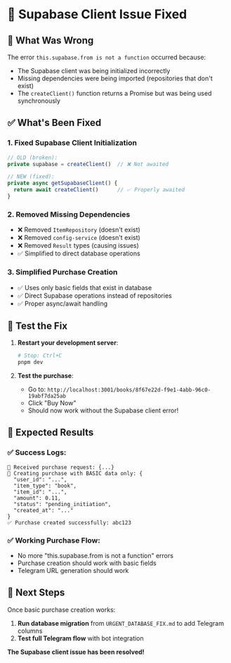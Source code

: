 # 🔧 Supabase Client Issue Fixed

## 🚨 What Was Wrong
The error `this.supabase.from is not a function` occurred because:
- The Supabase client was being initialized incorrectly
- Missing dependencies were being imported (repositories that don't exist)
- The `createClient()` function returns a Promise but was being used synchronously

## ✅ What's Been Fixed

### 1. Fixed Supabase Client Initialization
```typescript
// OLD (broken):
private supabase = createClient()  // ❌ Not awaited

// NEW (fixed):
private async getSupabaseClient() {
  return await createClient()      // ✅ Properly awaited
}
```

### 2. Removed Missing Dependencies
- ❌ Removed `ItemRepository` (doesn't exist)
- ❌ Removed `config-service` (doesn't exist)  
- ❌ Removed `Result` types (causing issues)
- ✅ Simplified to direct database operations

### 3. Simplified Purchase Creation
- ✅ Uses only basic fields that exist in database
- ✅ Direct Supabase operations instead of repositories
- ✅ Proper async/await handling

## 🧪 Test the Fix

1. **Restart your development server**:
   ```bash
   # Stop: Ctrl+C
   pnpm dev
   ```

2. **Test the purchase**:
   - Go to: `http://localhost:3001/books/8f67e22d-f9e1-4abb-96c0-19abf7da25ab`
   - Click "Buy Now"
   - Should now work without the Supabase client error!

## 🎯 Expected Results

### ✅ Success Logs:
```
🚀 Received purchase request: {...}
📝 Creating purchase with BASIC data only: {
  "user_id": "...",
  "item_type": "book",
  "item_id": "...",
  "amount": 0.11,
  "status": "pending_initiation",
  "created_at": "..."
}
✅ Purchase created successfully: abc123
```

### ✅ Working Purchase Flow:
- No more "this.supabase.from is not a function" errors
- Purchase creation should work with basic fields
- Telegram URL generation should work

## 🔄 Next Steps

Once basic purchase creation works:
1. **Run database migration** from `URGENT_DATABASE_FIX.md` to add Telegram columns
2. **Test full Telegram flow** with bot integration

**The Supabase client issue has been resolved!**